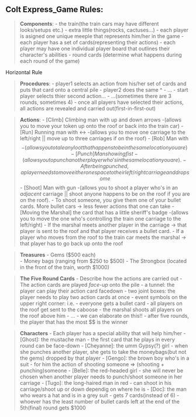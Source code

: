 ## Colt Express_Game Rules:

>**Components**:
	- the train(the train cars may have different looks/setups etc.)
	- extra little things(rocks, cactuses...)
	- each player is asigned one unique meeple that represents him/her in the game
	- each player has a set of cards(representing their actions)
	- each player may have one individual player board that outlines their character's abilities 
	- round cards (determine what happens during each round of the game)

Horizontal Rule 
>**Procedures**: 
	- player1 selects an action from his/her set of cards and puts that card onto a central pile 
	- player2 does the same ^
	- ...
	- start player selects thier second action...
	- ...(sometimes there are 3 rounds, sometimes 4) 
	- once all players have selected their actions, all actions are revealed and carried out(first-in-first-out)

>**Actions**:
	- [Climb] Climbing man with up and down arrows 
        -(allows you to move your token up onto the roof or back into the train car)
	- [Run] Running man with <-> 
        -(allows you to move one carriage to the left/right || move up to three carriages if on the roof)
	- [Rob] Man with $$ 
        -(allows you to tale any loot that happens to be in the same location you are)
	- [Punch] Man showing fist 
        -(allows you to punch another player who's in the same location you are). 
	    - After being punched, a player needs to move either one space to their left/right carriage and drop some $$ 
	- [Shoot] Man with gun 
        -(allows you to shoot a player who's in an *adjacent* carriage || shoot anyone happens to be on the roof if you are on the roof). 
	    - To shoot someone, you give them one of your bullet cards. More bullet cars -> less fewer actions that one can take 
	- [Moving the Marshal] the card that has a little sheriff's badge
        -(allows you to move the one who's controlling the train one carriage to the left/right)
	- If the marshal meets another player in the carriage -> that player is sent to the roof and that player receives a bullet card.
	- If a player who moves from the roof to the train car meets the marshal -> that player has to go back up onto the roof

>**Treasures**
	- Gems ($500 each)    
	- Money bags (ranging from $250 to $500)
	- The Strongbox (located in the front of the train, worth $1000) 

>**The Five Round Cards**
	- Describe how the actions are carried out
	- The action cards are played *face-up* onto the pile 
	- a tunnel: the player can play their action card facedown
	- two joint boxes: the player needs to play two action cards at once
	- event symbols on the upper right corner: i.e. 
		- everyone gets a bullet card 
		- all players on the roof get sent to the caboose
		- the marshal shoots all players on the roof above him 
		- ... 
		- we can elaborate on this!! 
	- after five rounds, the player that has the most $$ is the winner

>**Characters**
	- Each player has a special ability that will help him/her
	- [Ghost]: the mustache man 
		 - the first card that he plays in every round can be face-down 
	- [Cheyanne]: the umm Gypsy(?) girl 
		 - when she punches another player, she gets to take the moneybags(but not the gems) dropped by that player
	- [Gengo]: the brown boy who's in a suit 
		- for him the action of shooting someone => (shooting + punching)someone
	- [Belle]: the red-headed girl
		- she will never be chosen when another player needs to punch/shoot someone in her carriage
 	- [Tugo]: the long-haired man in red 
		- can shoot in his carriage/shoot up or down dependig on where he is
	- [Doc]: the man who wears a hat and is in a grey suit
		- gets 7 cards(instead of 6)
	- whoever has the least number of bullet cards left at the end of the 5th(final) round gets $1000  
